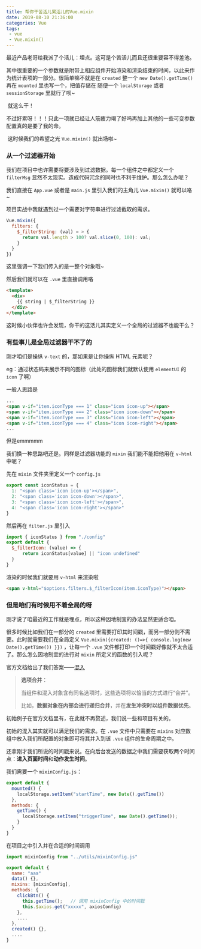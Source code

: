 ```yaml
---
title: 帮你干苦活儿累活儿的Vue.mixin
date: 2019-08-10 21:36:00
categories: Vue
tags:
 - vue
 - Vue.mixin()
---
```


​	最近产品老哥给我派了个活儿：埋点。这可是个苦活儿而且还很重要容不得差池。

其中很重要的一个参数就是附带上相应组件开始渲染和渲染结束的时间，以此来作为统计表项的一部分。很简单嘛不就是在 `created` 整一个 `new Date().getTime()` 再在 `mounted` 里也写一个，把值存储在 随便一个 `localStorage` 或者 `sessionStorage` 里就行了呗~

​	就这么干！

​	不过好累呀！！！只此一项就已经让人筋疲力竭了好吗再加上其他的一些可变参数配置真的是要了我的命。

​	这时候我们的希望之光 `Vue.mixin()` 就出场啦~

<!--more-->

### 从一个过滤器开始

我们在项目中也许需要将要涉及到过滤数据。每一个组件之中都定义一个 `filterMsg` 显然不太现实。造成代码冗余的同时也不利于维护。那么怎么办呢？

我们直接在 `App.vue` 或者是 `main.js` 里引入我们的主角儿 `Vue.mixin()` 就可以咯~

项目实战中我就遇到过一个需要对字符串进行过滤截取的需求。

```javascript
Vue.mixin({
  filters: {
    $_filterString: (val) = > {
      return val.length > 100? val.slice(0, 100): val;
    }
  }
})
```

这里强调一下我们传入的是一整个对象哦~

然后我们就可以在 `.vue` 里直接调用咯

```html
<template>
  <div>
    {{ string | $_filterString }} 
  </div>
</template>
```

这时候小伙伴也许会发现，你干的这活儿其实定义一个全局的过滤器不也能干么？

### 有些事儿是全局过滤器干不了的

刚才咱们是操纵 `v-text` 的，那如果是让你操纵 HTML 元素呢？

eg：通过状态码来展示不同的图标（此处的图标我们就默认使用 `elementUI` 的 `icon` 了啊）

一般人思路是

```html
...
<span v-if="item.iconType === 1" class="icon icon-up"></span>
<span v-if="item.iconType === 2" class="icon icon-down"></span>
<span v-if="item.iconType === 3" class="icon icon-left"></span>
<span v-if="item.iconType === 4" class="icon icon-right"></span>
...
```

但是emmmmm

我们换一种思路吧还是。同样是过滤器功能的 `mixin` 我们能不能把他用在 `v-html` 中呢？

先在 `mixin` 文件夹里定义一个 `config.js`

```javascript
export const iconStatus = {
  1: "<span class='icon icon-up'></span>",
  2: "<span class='icon icon-down'></span>",
  3: "<span class='icon icon-left'></span>",
  4: "<span class='icon icon-right'></span>"
}
```

然后再在 `filter.js` 里引入

```javascript
import { iconStatus } from "./config"
export default {
  $_filterIcon: (value) => {
      return iconStatus[value] || "icon undefined"
  }
}
```

渲染的时候我们就要用 `v-html` 来渲染啦

```html
<span v-html="$options.filters.$_filterIcon(item.iconType)"></span>
```

### 但是咱们有时候用不着全局的呀

刚才说了咱最近的工作就是埋点，所以这种因地制宜的办法显然更适合咱。

很多时候比如我们在一部分的 `created` 里需要打印其时间戳，而另一部分则不需要。此时就需要我们在全局定义 `Vue.mixin({created: ()=>{ console.log(new Date().getTime()) }})` ，让每一个 `.vue` 文件都打印一个时间戳好像就不太合适了。那么怎么因地制宜的进行对 `mixin` 所定义的函数的引入呢？

官方文档给出了我们答案——[混入](https://cn.vuejs.org/v2/guide/mixins.html#)

> **选项合并**：
>
> 当组件和混入对象含有同名选项时，这些选项将以恰当的方式进行“合并”。
>
> 比如，**数据对象在内部会进行递归合并**，并在**发生冲突时以组件数据优先**。

初始例子在官方文档里有，在此就不再赘述，我们说一些和项目有关的。

初始的混入其实就可以满足我们的需求。在 `.vue` 文件中只需要在 `mixins` 对应数组中放入我们所配置的对象即可将其并入到该 `.vue` 组件的生命周期之中。

还拿刚才我们所说的时间戳来说。在向后台发送的数据之中我们需要获取两个时间点：**进入页面时间**和**动作发生时间**。

我们需要一个 `mixinConfig.js`：

```javascript
export default {
  mounted() {
    localStorage.setItem("startTime", new Date().getTime())
  },
  methods: {
    getTime() {
      localStorage.setItem("triggerTime", new Date().getTime());
    }
  }
}
```

在项目之中引入并在合适的时间调用

```javascript
import mixinConfig from "../utils/mixinConfig.js"

export default {
  name: "aaa"
  data() {},
  mixins: [mixinConfig],
  methods: {
    clickBtn() {
      this.getTime();	// 调用 mixinConfig 中的时间戳
      this.$axios.get("xxxxx", axiosConfig)
    },
    ....
  },
  created() {},
  ....
}
```

